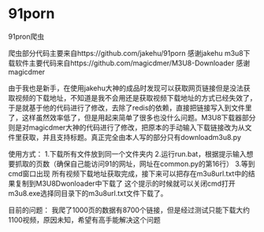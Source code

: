 # 91porn
91pron爬虫


爬虫部分代码主要来自https://github.com/jakehu/91porn 感谢jakehu
m3u8下载软件主要代码来自https://github.com/magicdmer/M3U8-Downloader 感谢magicdmer

由于我也是新手，在使用jakehu大神的成品时发现可以获取网页链接但是没法获取视频的下载地址，不知道是我不会用还是获取视频下载地址的方式已经失效了，于是就基于他的代码进行了修改，去除了redis的依赖，直接把链接写入到文件里了，这样虽然效率低了，但是用起来简单了很多也没什么问题。M3U8下载器部分则是对magicdmer大神的代码进行了修改，把原本的手动输入下载链接改为从文件里获取，并且支持标题。真正完全由本人写的部分只有downloadm3u8.py

使用方式：
1.下载所有文件放到同一个文件夹内
2.运行run.bat，根据提示输入想要抓取的页数（确保自己能访问91的网址，网址在common.py的第16行）
3.等到cmd窗口出现 所有视频下载地址获取完成，接下来可以把存在m3u8url.txt中的结果复制到M3U8Dwonloader中下载了 这个提示的时候就可以关闭cmd打开m3u8.exe选择同目录下的m3u8url.txt文件下载了。

目前的问题：
我爬了1000页的数据有8700个链接，但是经过测试只能下载大约1100视频，原因未知，希望有高手能解决这个问题

